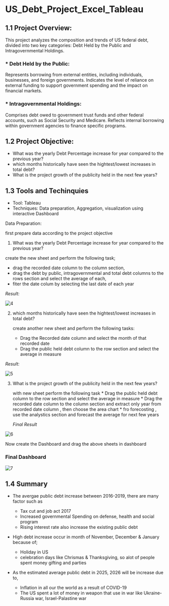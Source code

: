 # US_Debt_Project_Excel_Tableau

## 1.1 Project Overview:

This project analyzes the composition and trends of US federal debt, divided into two key categories: Debt Held by the Public and Intragovernmental Holdings.

### * Debt Held by the Public:

Represents borrowing from external entities, including individuals, businesses, and foreign governments.
Indicates the level of reliance on external funding to support government spending and the impact on financial markets.

### * Intragovernmental Holdings:
Comprises debt owed to government trust funds and other federal accounts, such as Social Security and Medicare.
Reflects internal borrowing within government agencies to finance specific programs.

## 1.2 Project Objective:
   * What was the yearly Debt Percentage increase for year compared to the previous year?
   * which months historically have seen the hightest/lowest increases in total debt?
   * What is the project growth of the publicity held in the next few years?

## 1.3 Tools and Techinquies

   * Tool: Tableau
   * Techniques: Data preparation, Aggregation, visualization using interactive Dashboard

Data Preparation:

first prepare data according to the project objective

1) What was the yearly Debt Percentage increase for year compared to the previous year?

  create the new sheet and perform the following task;
  
  * drag the recorded date column to the column section,
  * drag the debt by public, intragovernmental and total debt columns to the rows 
    section and select the average of each,
  * fiter the date colum by selecting the last date of each year

*Result:*
  
  ![4](https://github.com/user-attachments/assets/c098a302-19a4-4abe-91a2-57dd4106af9e)


2) which months historically have seen the hightest/lowest increases in total debt?
 
     create another new sheet and perform the following tasks:
     * Drag the Recorded date column and select the month of that recorded date
     * Drag the public held debt column to the row section and select the average 
       in measure


*Result:*
       
![5](https://github.com/user-attachments/assets/23e7f2bd-e38a-487f-b7de-4270b40fe937)


 3)  What is the project growth of the publicity held in the next few years?

       with new sheet perform the following task
    * Drag the public held debt column to the row section and select the average in measure
    * Drag the recorded date column to the column section and extract only year from recorded date column , then choose the area chart
    * fro forecosting , use the analystics section and forecast the average for next few years

     *Final Result*
    
  ![6](https://github.com/user-attachments/assets/4bc18db3-f352-4364-a61d-a48bfe0afe40)


Now create the Dashboard and drag the above sheets in dashboard

### Final Dashboard

![7](https://github.com/user-attachments/assets/030d62b4-8ef6-466b-8a7e-7b316c46a944)





## 1.4 Summary

* The avergae public debt increase between 2016-2019, there are many factor such as
    * Tax cut and job act 2017
    * Increased governmental Spending on defense, health and social program
    * Rising interest rate also increase the existing public debt

* High debt increase occur in month of November, December & January because of;
    *  Holiday in US
    *  celebration days like Chrismas & Thanksgiving, so alot of people spent money gifting and parties

* As the estimated average public debt in 2025, 2026 will be increase due to,
    * Inflation in all our the world as a result of COVID-19
    * The US spent a lot of money in weapon that use in war like Ukraine-Russia war, Israel-Palastine war
 




  
